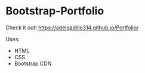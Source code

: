 # Bootstrap-Portfolio

Check it out! https://adelgadillo314.github.io/Portfolio/

Uses: 
- HTML 
- CSS 
- Bootstrap CDN
